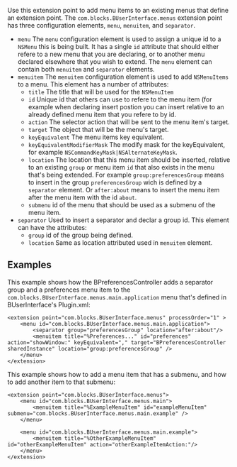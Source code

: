 Use this extension point to add menu items to an existing menus that define an extension point. The `com.blocks.BUserInterface.menus` extension point has three configuration elements, `menu`, `menuitem`, and `separator`.

- `menu` The `menu` configuration element is used to assign a unique id to a `NSMenu` this is being built. It has a single `id` attribute that should either refere to a new menu that you are declaring, or to another menu declared elsewhere that you wish to extend. The `menu` element can contain both `menuitem` and `separator` elements.
- `menuitem` The `menuitem` configuration element is used to add `NSMenuItems` to a menu. This element has a number of attributes:
	- `title` The title that will be used for the `NSMenuItem`
	- `id` Unique id that others can use to refere to the menu item (for example when declaring insert postion you can insert relative to an already defined menu item that you refere to by id.
	- `action` The selector action that will be sent to the menu item's target.
	- `target` The object that will be the menu's target.
	- `keyEquivalent` The menu items key equivalent.
	- `keyEquivalentModifierMask` The modify mask for the keyEquivalent, for example `NSCommandKeyMask|NSAlternateKeyMask`.
	- `location` The location that this menu item should be inserted, relative to an existing `group` or menu item `id` that also exists in the menu that's being extended. For example `group:preferencesGroup` means to insert in the group `preferencesGroup` wich is defined by a `separator` element. Or `after:about` means to insert the menu item after the menu item with the id `about`.
	- `submenu` id of the menu that should be used as a submenu of the menu item.
- `separator` Used to insert a separator and declar a group id. This element can have the attributes:
	- `group` id of the group being defined.
	- `location` Same as location attributed used in `menuitem` element.

## Examples

This example shows how the BPreferencesController adds a separator group and a preferences menu item to the `com.blocks.BUserInterface.menus.main.application` menu that's defined in BUserInterface's Plugin.xml:

    <extension point="com.blocks.BUserInterface.menus" processOrder="1" >
        <menu id="com.blocks.BUserInterface.menus.main.application">
            <separator group="preferencesGroup" location="after:about"/>
            <menuitem title="%Preferences..." id="preferences" action="showWindow:" keyEquivalent="," target="BPreferencesController sharedInstance" location="group:preferencesGroup" />
        </menu>
    </extension>

This example shows how to add a menu item that has a submenu, and how to add another item to that submenu:

    <extension point="com.blocks.BUserInterface.menus">
        <menu id="com.blocks.BUserInterface.menus.main">
            <menuitem title="%ExampleMenuItem" id="exampleMenuItem" submenu="com.blocks.BUserInterface.menus.main.example" />
        </menu>

        <menu id="com.blocks.BUserInterface.menus.main.example">
            <menuitem title="%OtherExampleMenuItem" id="otherExampleMenuItem" action="otherExampleItemAction:"/>
        </menu>
    </extension>